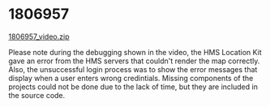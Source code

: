 # 1806957
[1806957_video.zip](https://github.com/Wrath91620/1806957/files/10420068/1806957_video.zip)


Please note during the debugging shown in the video, the HMS Location Kit gave an error from the HMS servers that couldn't render the map correctly. 
Also, the unsuccessful login process was to show the error messages that display when a user enters wrong credintials. 
Missing components of the projects could not be done due to the lack of time, but they are included in the source code. 
